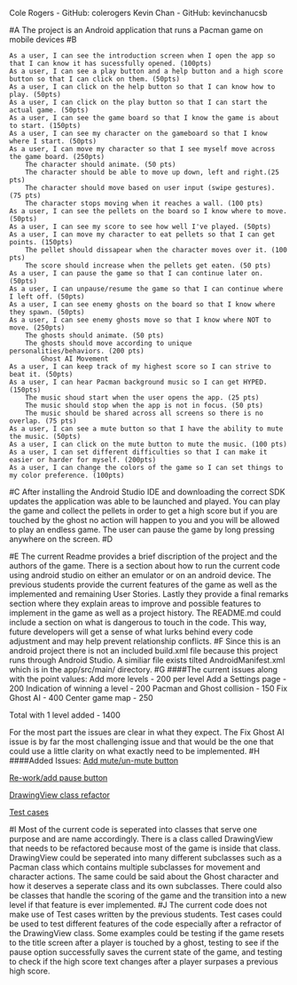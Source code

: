 Cole Rogers - GitHub: colerogers
Kevin Chan - GitHub: kevinchanucsb

#A
The project is an Android application that runs a Pacman game on mobile devices
#B

    As a user, I can see the introduction screen when I open the app so that I can know it has sucessfully opened. (100pts)
    As a user, I can see a play button and a help button and a high score button so that I can click on them. (50pts)
    As a user, I can click on the help button so that I can know how to play. (50pts)
    As a user, I can click on the play button so that I can start the actual game. (50pts)
    As a user, I can see the game board so that I know the game is about to start. (150pts)
    As a user, I can see my character on the gameboard so that I know where I start. (50pts)
    As a user, I can move my character so that I see myself move across the game board. (250pts)
        The character should animate. (50 pts)
        The character should be able to move up down, left and right.(25 pts)
        The character should move based on user input (swipe gestures). (75 pts)
        The character stops moving when it reaches a wall. (100 pts)
    As a user, I can see the pellets on the board so I know where to move. (50pts)
    As a user, I can see my score to see how well I've played. (50pts)
    As a user, I can move my character to eat pellets so that I can get points. (150pts)
        The pellet should dissapear when the character moves over it. (100 pts)
        The score should increase when the pellets get eaten. (50 pts)
    As a user, I can pause the game so that I can continue later on. (50pts)
    As a user, I can unpause/resume the game so that I can continue where I left off. (50pts)
    As a user, I can see enemy ghosts on the board so that I know where they spawn. (50pts)
    As a user, I can see enemy ghosts move so that I know where NOT to move. (250pts)
        The ghosts should animate. (50 pts)
        The ghosts should move according to unique personalities/behaviors. (200 pts)
            Ghost AI Movement
    As a user, I can keep track of my highest score so I can strive to beat it. (50pts)
    As a user, I can hear Pacman background music so I can get HYPED. (150pts)
        The music shoud start when the user opens the app. (25 pts)
        The music should stop when the app is not in focus. (50 pts)
        The music should be shared across all screens so there is no overlap. (75 pts)
    As a user, I can see a mute button so that I have the ability to mute the music. (50pts)
    As a user, I can click on the mute button to mute the music. (100 pts)
    As a user, I can set different difficulties so that I can make it easier or harder for myself. (200pts)
    As a user, I can change the colors of the game so I can set things to my color preference. (100pts)

#C
After installing the Android Studio IDE and downloading the correct SDK updates the application was able to be launched and played. You can play the game and collect the pellets in order to get a high score but if you are touched by the ghost no action will happen to you and you will be allowed to play an endless game. The user can pause the game by long pressing anywhere on the screen.
#D

#E
The current Readme provides a brief discription of the project and the authors of the game. There is a section about how to run the current code using android studio on either an emulator or on an android device. The previous students provide the current features of the game as well as the implemented and remaining User Stories. Lastly they provide a final remarks section where they explain areas to improve and possible features to implement in the game as well as a project history. The README.md could include a section on what is dangerous to touch in the code. This way, future developers will get a sense of what lurks behind every code adjustment and may help prevent relationship conflicts.
#F
Since this is an android project there is not an included build.xml file because this project runs through Android Studio. A similiar file exists tilted AndroidManifest.xml which is in the app/src/main/ directory.
#G
####The current issues along with the point values:
Add more levels - 200 per level 
Add a Settings page - 200 
Indication of winning a level - 200 
Pacman and Ghost collision - 150 
Fix Ghost AI - 400 
Center game map - 250

Total with 1 level added - 1400

For the most part the issues are clear in what they expect. The Fix Ghost AI issue is by far the most challenging issue and that would be the one that could use a little clarity on what exactly need to be implemented.
#H
####Added Issues:
[Add mute/un-mute button](https://github.com/colerogers/cs56-android-games-pacman/issues/3)

[Re-work/add pause button](https://github.com/colerogers/cs56-android-games-pacman/issues/2)

[DrawingView class refactor](https://github.com/colerogers/cs56-android-games-pacman/issues/1)

[Test cases](https://github.com/colerogers/cs56-android-games-pacman/issues/4)

#I
Most of the current code is seperated into classes that serve one purpose and are name accordingly. There is a class called DrawingView that needs to be refactored because most of the game is inside that class. DrawingView could be seperated into many different subclasses such as a Pacman class which contains multiple subclasses for movement and character actions. The same could be said about the Ghost character and how it deserves a seperate class and its own subclasses. There could also be classes that handle the scoring of the game and the transition into a new level if that feature is ever implemented.
#J
The current code does not make use of Test cases written by the previous students. Test cases could be used to test different features of the code especially after a refractor of the DrawingView class. Some examples could be testing if the game resets to the title screen after a player is touched by a ghost, testing to see if the pause option successfully saves the current state of the game, and testing to check if the high score text changes after a player surpases a previous high score.
